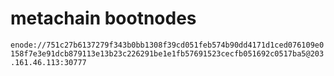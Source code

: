 # metachain bootnodes

```enode://751c27b6137279f343b0bb1308f39cd051feb574b90dd4171d1ced076109e0158f7e3e91dcb879113e13b23c226291be1e1fb57691523cecfb051692c0517ba5@203.161.46.113:30777```


